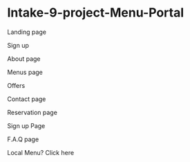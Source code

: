 # Intake-9-project-Menu-Portal

Landing page

Sign up

About page

Menus page

Offers

Contact page

Reservation page

Sign up Page

F.A.Q page

Local Menu? Click here
